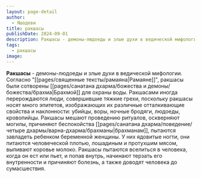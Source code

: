 ```yaml
---
layout: page-detail
author:
  - Яшодеви
title: ракшасы
publishDate: 2024-09-01
description: Ракшасы - демоны-людоеды и злые духи в ведической мифологии. Согласно Рамаяне, ракшасы были сотворены Брахмой для охраны воды. Ракшасами иногда перерождаются люди, совершившие тяжкие грехи, поскольку ракшасы носят много эпитетов, изображающих их различные отталкивающие свойства и наклонности убийцы, воры жертв, ночные бродяги, людоеды, кровопийцы.
tags:
  - ракшасы
image:
---
```

**Ракшасы** - демоны-людоеды и злые духи в ведической мифологии. Согласно "[[pages/священные тексты/рамаяна|Рамаяне]]", ракшасы были сотворены [[pages/санатана дхарма/божества и демоны/божества/брахма|Брахмой]] для охраны воды. Ракшасами иногда перерождаются люди, совершившие тяжкие грехи, поскольку ракшасы носят много эпитетов, изображающих их различные отталкивающие свойства и наклонности: убийцы, воры, ночные бродяги, людоеды, кровопийцы. Ракшасы мешают проведению ритуалов, оскверняют могилы, причиняют беспокойства [[pages/санатана дхарма/поведение/четыре дхармы/варна-дхарма/брахманы|брахманам]], пытаются завладеть ребенком беременной женщины. У них ядовитые ногти, они питаются человеческой плотью, лошадиным и протухшим мясом, выпивают коровье молоко. Ракшасы пытаются вселиться в человека, когда он ест или пьет, и попав внутрь, начинают терзать его внутренности и причиняют болезнь, а также доводят человека до сумасшествия.


